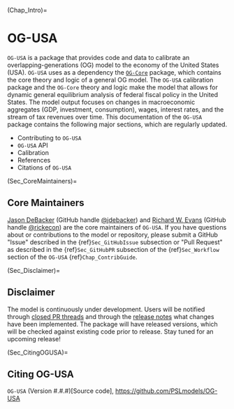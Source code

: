 (Chap_Intro)=
# OG-USA

`OG-USA` is a package that provides code and data to calibrate an overlapping-generations (OG) model to the economy of the United States (USA). `OG-USA` uses as a dependency the [`OG-Core`](https://pslmodels.github.io/OG-Core/) package, which contains the core theory and logic of a general OG model. The `OG-USA` calibration package and the `OG-Core` theory and logic make the model that allows for dynamic general equilibrium analysis of federal fiscal policy in the United States. The model output focuses on changes in macroeconomic aggregates (GDP, investment, consumption), wages, interest rates, and the stream of tax revenues over time. This documentation of the `OG-USA` package contains the following major sections, which are regularly updated.

* Contributing to `OG-USA`
* `OG-USA` API
* Calibration
* References
* Citations of `OG-USA`


(Sec_CoreMaintainers)=
## Core Maintainers

[Jason DeBacker](https://www.jasondebacker.com/) (GitHub handle [@jdebacker](https://github.com/jdebacker)) and [Richard W. Evans](https://sites.google.com/site/rickecon/) (GitHub handle [@rickecon](https://github.com/rickecon)) are the core maintainers of `OG-USA`. If you have questions about or contributions to the model or repository, please submit a GitHub "Issue" described in the {ref}`Sec_GitHubIssue` subsection or "Pull Request" as described in the {ref}`Sec_GitHubPR` subsection of the {ref}`Sec_Workflow` section of the `OG-USA` {ref}`Chap_ContribGuide`.


(Sec_Disclaimer)=
## Disclaimer

The model is continuously under development. Users will be notified through [closed PR threads](https://github.com/PSLmodels/OG-USA/pulls?q=is%3Apr+is%3Aclosed) and through the [release notes](https://github.com/PSLmodels/OG-USA/releases) what changes have been implemented. The package will have released versions, which will be checked against existing code prior to release. Stay tuned for an upcoming release!


(Sec_CitingOGUSA)=
## Citing OG-USA

`OG-USA` (Version #.#.#)[Source code], https://github.com/PSLmodels/OG-USA
